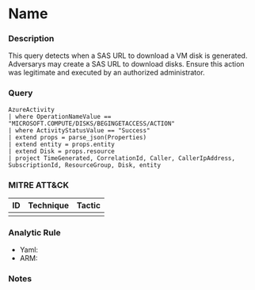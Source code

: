 # Name

### Description
This query detects when a SAS URL to download a VM disk is generated. Adversarys may create a SAS URL to download disks. Ensure this action was legitimate and executed by an authorized administrator.

### Query
```kql
AzureActivity
| where OperationNameValue == "MICROSOFT.COMPUTE/DISKS/BEGINGETACCESS/ACTION"
| where ActivityStatusValue == "Success"
| extend props = parse_json(Properties)
| extend entity = props.entity
| extend Disk = props.resource
| project TimeGenerated, CorrelationId, Caller, CallerIpAddress, SubscriptionId, ResourceGroup, Disk, entity
```

### MITRE ATT&CK
| ID | Technique | Tactic |
|----|-----------|--------|
|    |           |        |

### Analytic Rule
- Yaml: []()
- ARM: []()

### Notes